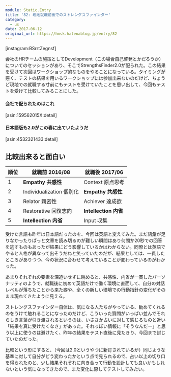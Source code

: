 ```yaml
---
module: Static.Entry
title: '82: 現地就職前後でのストレングスファインダー'
category:
  - us
date: 2017-06-12
original_url: https://hmsk.hatenablog.jp/entry/82
---
```


[instagram:BSrrtZegnsf]

会社のHRチームの施策としてDevelopment（この場合自己啓発とかだろうか）についてのセッションがあり、そこでStrengthsFinder2.0が配られた。この結果を受けて次回はワークショップ的なものをやることになっている。タイミングが悪く、テストの結果を用いるワークショップには参加出来ないのだけど、ちょうど現地での就職する寸前にもテストを受けていたことを思い出して、今回もテストを受けて比較してみることにした。

#### 会社で配られたのはこれ

[asin:159562015X:detail]

#### 日本語版も2.0がこの春に出ていたようだ

[asin:4532321433:detail]

## 比較出来ると面白い

|順位| 就職前 2016/08 | 就職後 2017/06 |
|---- |------ | ------ |
|1| **Empathy 共感性** | Context 原点思考 |
|2| Individualization 個別化 | **Empathy 共感性** |
|3| Relator 親密性 | Achiever 達成欲 |
|4| Restorative 回復志向 | **Intellection 内省** |
|5| **Intellection 内省** | Input 収集 |

受けた言語も昨年は日本語だったのを、今回は英語と変えてみた。まだ語彙が足りなかったりぱっと文章を読み切るのが難しい瞬間はあり何問か20秒での回答を逃すものもあったが結果にどう影響しているかはわからない。同僚とは英語でやると人格が異なって出そうだねと笑っていたのだが、結果としては、一貫したところがありつつ、今の状況に合わせて考えていることが変わっているのがわかった。

あまりそれぞれの要素を深追いせずに眺めると、共感性、内省が一貫したパーソナリティのようで、就職後に初めて英語だけで働く環境に直面して、自分の対話レベルが落ちたことから来た癖や、全くの新しい環境での行動指針の変化がそのまま現れてきたように見える。

ストレングスファインダー自体は、気になる人たちがやっている、勧めてくれるのをうけて触れることになったのだけど、こういった質問がいっぱい並んでそれらしき言葉が引き渡されるというのは、いささか占いに対して感じるものと近い「結果を真に受けたくなさ」があった。それっぽい情報に「そうなんだー」と思う以上に使うのは避けたく、昨年の結果をテスト直後に見たきり、今回まで封じていたのだった。

比較という形にすると、（今回は2.0というやつに新訂されているが）同じような基準に対して自分がどう変わったかという点で見られるので、占い以上の切り口を得られたのと、少し結果それぞれに向き合って行動を設計しても良いかもしれないという気になってきたので、また変化に際してテストしてみたい。
